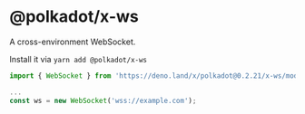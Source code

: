 # @polkadot/x-ws

A cross-environment WebSocket.

Install it via `yarn add @polkadot/x-ws`

```js
import { WebSocket } from 'https://deno.land/x/polkadot@0.2.21/x-ws/mod.ts';

...
const ws = new WebSocket('wss://example.com');
```

